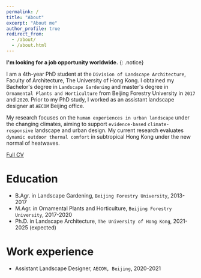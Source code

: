 ```yaml
---
permalink: /
title: "About"
excerpt: "About me"
author_profile: true
redirect_from: 
  - /about/
  - /about.html
---
```


**I'm looking for a job opportunity worldwide.**
{: .notice}

I am a 4th-year PhD student at the `Division of Landscape Architecture`, Faculty of Architecture, The University of Hong Kong. I obtained my Bachelor's degree in `Landscape Gardening` and master's degree in `Ornamental Plants and Horticulture` from Beijing Forestry University in `2017` and `2020`. Prior to my PhD study, I worked as an assistant landscape designer at `AECOM` Beijing office.

My research focuses on the `human experiences in urban landscape` under the changing climates, aiming to support `evidence-based` `climate-responsive` landscape and urban design. My current research evaluates `dynamic outdoor thermal comfort` in subtropical Hong Kong under the new normal of heatwaves.



[Full CV](http://yilun595.github.io/files/YilunLi-CV.pdf)

Education
======
* B.Agr. in Landscape Gardening, `Beijing Forestry University`, 2013-2017
* M.Agr. in Ornamental Plants and Horticulture, `Beijing Forestry University`, 2017-2020
* Ph.D. in Landscape Architecture, `The University of Hong Kong`, 2021-2025 (expected)

Work experience
======
* Assistant Landscape Designer, `AECOM, Beijing`, 2020-2021

<div style="float: left; margin-left: 20px;">  <!-- Adjust margin as needed -->
    <script 
        type='text/javascript' 
        id='mapmyvisitors' 
        src='https://mapmyvisitors.com/map.js?cl=ffffff&w=0&t=n&d=xUw022oUllb-a8vAdBQh6HRG38-rimx_Ot410aLjGwM&co=d8d8d8&cmo=6d8973&cmn=69c17b'>
    </script>
</div>


